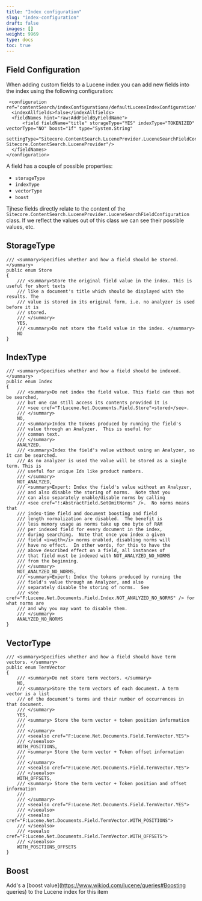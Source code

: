 ```yaml
---
title: "Index configuration"
slug: "index-configuration"
draft: false
images: []
weight: 9969
type: docs
toc: true
---
```


## Field Configuration
When adding custom fields to a Lucene index you can add new fields into the index using the following configuration:

<!-- language: xml -->

     <configuration ref="contentSearch/indexConfigurations/defaultLuceneIndexConfiguration">
      <indexAllfields>false</indexAllfields>
      <fieldNames hint="raw:AddFieldByFieldName">
          <field fieldName="title" storageType="YES" indexType="TOKENIZED"   vectorType="NO" boost="1f" type="System.String" 
                 settingType="Sitecore.ContentSearch.LuceneProvider.LuceneSearchFieldConfiguration, Sitecore.ContentSearch.LuceneProvider"/>
      </fieldNames>
    </configuration>

A field has a couple of possible properties:
 - `storageType`
 - `indexType`
 - `vectorType`
 - `boost`

Tjhese fields directly relate to the content of the `Sitecore.ContentSearch.LuceneProvider.LuceneSearchFieldConfiguration` class. If we reflect the values out of this class we can see their possible values, etc.

StorageType
-----------
<!-- language: c# -->
    /// <summary>Specifies whether and how a field should be stored. </summary>
    public enum Store
    {
        /// <summary>Store the original field value in the index. This is useful for short texts
        /// like a document's title which should be displayed with the results. The
        /// value is stored in its original form, i.e. no analyzer is used before it is
        /// stored.
        /// </summary>
        YES,
        /// <summary>Do not store the field value in the index. </summary>
        NO
    }

IndexType
---------
<!-- language: c# -->
    /// <summary>Specifies whether and how a field should be indexed. </summary>
    public enum Index
    {
        /// <summary>Do not index the field value. This field can thus not be searched,
        /// but one can still access its contents provided it is
        /// <see cref="T:Lucene.Net.Documents.Field.Store">stored</see>. 
        /// </summary>
        NO,
        /// <summary>Index the tokens produced by running the field's
        /// value through an Analyzer.  This is useful for
        /// common text. 
        /// </summary>
        ANALYZED,
        /// <summary>Index the field's value without using an Analyzer, so it can be searched.
        /// As no analyzer is used the value will be stored as a single term. This is
        /// useful for unique Ids like product numbers.
        /// </summary>
        NOT_ANALYZED,
        /// <summary>Expert: Index the field's value without an Analyzer,
        /// and also disable the storing of norms.  Note that you
        /// can also separately enable/disable norms by calling
        /// <see cref="!:AbstractField.SetOmitNorms" />.  No norms means that
        /// index-time field and document boosting and field
        /// length normalization are disabled.  The benefit is
        /// less memory usage as norms take up one byte of RAM
        /// per indexed field for every document in the index,
        /// during searching.  Note that once you index a given
        /// field <i>with</i> norms enabled, disabling norms will
        /// have no effect.  In other words, for this to have the
        /// above described effect on a field, all instances of
        /// that field must be indexed with NOT_ANALYZED_NO_NORMS
        /// from the beginning. 
        /// </summary>
        NOT_ANALYZED_NO_NORMS,
        /// <summary>Expert: Index the tokens produced by running the
        /// field's value through an Analyzer, and also
        /// separately disable the storing of norms.  See
        /// <see cref="F:Lucene.Net.Documents.Field.Index.NOT_ANALYZED_NO_NORMS" /> for what norms are
        /// and why you may want to disable them. 
        /// </summary>
        ANALYZED_NO_NORMS
    }

VectorType
----------
<!-- language: c# -->
    /// <summary>Specifies whether and how a field should have term vectors. </summary>
    public enum TermVector
    {
        /// <summary>Do not store term vectors. </summary>
        NO,
        /// <summary>Store the term vectors of each document. A term vector is a list
        /// of the document's terms and their number of occurrences in that document. 
        /// </summary>
        YES,
        /// <summary> Store the term vector + token position information
        ///
        /// </summary>
        /// <seealso cref="F:Lucene.Net.Documents.Field.TermVector.YES">
        /// </seealso>
        WITH_POSITIONS,
        /// <summary> Store the term vector + Token offset information
        ///
        /// </summary>
        /// <seealso cref="F:Lucene.Net.Documents.Field.TermVector.YES">
        /// </seealso>
        WITH_OFFSETS,
        /// <summary> Store the term vector + Token position and offset information
        ///
        /// </summary>
        /// <seealso cref="F:Lucene.Net.Documents.Field.TermVector.YES">
        /// </seealso>
        /// <seealso cref="F:Lucene.Net.Documents.Field.TermVector.WITH_POSITIONS">
        /// </seealso>
        /// <seealso cref="F:Lucene.Net.Documents.Field.TermVector.WITH_OFFSETS">
        /// </seealso>
        WITH_POSITIONS_OFFSETS
    }

Boost
-----

Add's a [boost value](https://www.wikiod.com/lucene/queries#Boosting queries) to the Lucene index for this item

